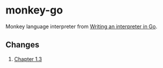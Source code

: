 # monkey-go

Monkey language interpreter from [Writing an interpreter in Go](https://interpreterbook.com).

## Changes

1. [Chapter 1.3](https://github.com/lycheng/monkey-go/tree/ba739b4aebac21adeab5f4346483b393bdf0e711)
